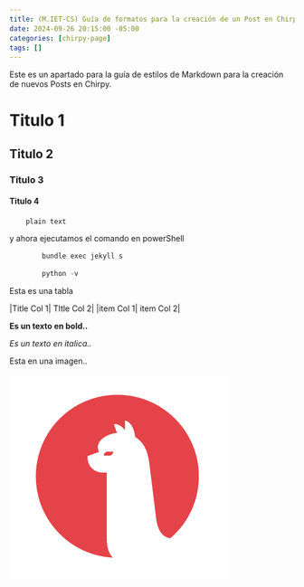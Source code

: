 ```yaml
---
title: (M.IET-CS) Guía de formatos para la creación de un Post en Chirpy
date: 2024-09-26 20:15:00 -05:00
categories: [chirpy-page]
tags: []
---
```


Este es un apartado para la guía de estilos de Markdown para la creación de nuevos Posts en Chirpy.

# Titulo 1

## Titulo 2

### Titulo 3

#### Titulo 4

        plain text

y ahora ejecutamos el comando en powerShell

```bash
        bundle exec jekyll s
```

```python
        python -v
```

Esta es una tabla

|Title Col 1| TItle Col 2|
|item Col 1| item Col 2|

**Es un texto en bold..**

_Es un texto en italica.._

Esta en una imagen..

![Figura-referencial](/assets/images/alpaca.png)
